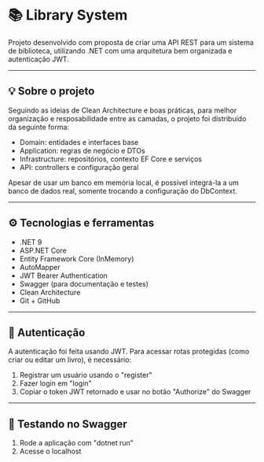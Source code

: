 # 📚 Library System
Projeto desenvolvido com proposta de criar uma API REST para um sistema de biblioteca, utilizando .NET com uma arquitetura bem organizada e autenticação JWT.

---

## 💡 Sobre o projeto

Seguindo as ideias de Clean Architecture e boas práticas, para melhor organização e resposabilidade entre as camadas, o projeto foi distribuído da seguinte forma:

- Domain: entidades e interfaces base
- Application: regras de negócio e DTOs
- Infrastructure: repositórios, contexto EF Core e serviços
- API: controllers e configuração geral

Apesar de usar um banco em memória local, é possível integrá-la a um banco de dados real, somente trocando a configuração do DbContext.

---

## ⚙️ Tecnologias e ferramentas

- .NET 9
- ASP.NET Core
- Entity Framework Core (InMemory)
- AutoMapper
- JWT Bearer Authentication
- Swagger (para documentação e testes)
- Clean Architecture
- Git + GitHub

---

## 🔐 Autenticação

A autenticação foi feita usando JWT. Para acessar rotas protegidas (como criar ou editar um livro), é necessário:

1. Registrar um usuário usando o "register"
2. Fazer login em "login"
3. Copiar o token JWT retornado e usar no botão "Authorize" do Swagger

---

## 🧪 Testando no Swagger

1. Rode a aplicação com "dotnet run"
2. Acesse o localhost
